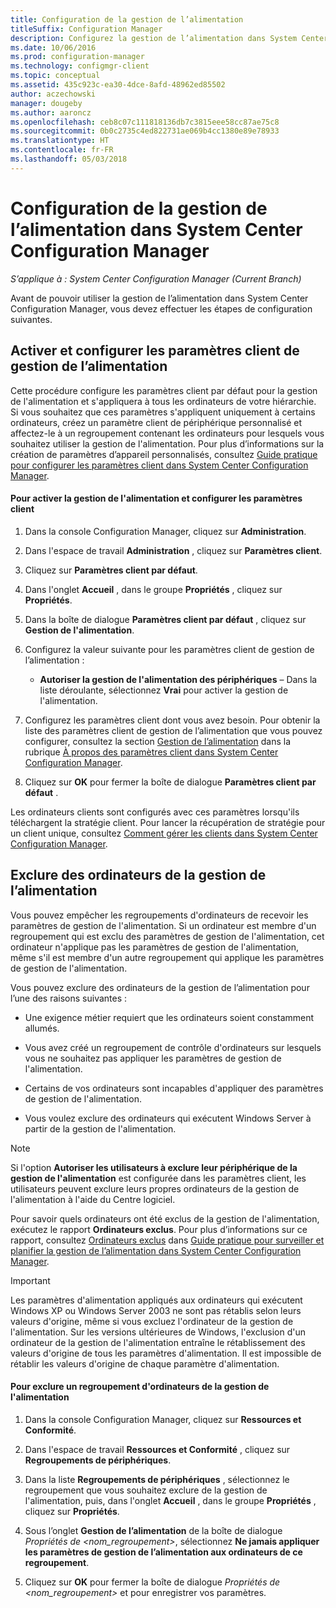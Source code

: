 ```yaml
---
title: Configuration de la gestion de l’alimentation
titleSuffix: Configuration Manager
description: Configurez la gestion de l’alimentation dans System Center Configuration Manager.
ms.date: 10/06/2016
ms.prod: configuration-manager
ms.technology: configmgr-client
ms.topic: conceptual
ms.assetid: 435c923c-ea30-4dce-8afd-48962ed85502
author: aczechowski
manager: dougeby
ms.author: aaroncz
ms.openlocfilehash: ceb8c07c111818136db7c3815eee58cc87ae75c8
ms.sourcegitcommit: 0b0c2735c4ed822731ae069b4cc1380e89e78933
ms.translationtype: HT
ms.contentlocale: fr-FR
ms.lasthandoff: 05/03/2018
---
```

# <a name="configuring-power-management-in-system-center-configuration-manager"></a>Configuration de la gestion de l’alimentation dans System Center Configuration Manager

*S’applique à : System Center Configuration Manager (Current Branch)*

Avant de pouvoir utiliser la gestion de l’alimentation dans System Center Configuration Manager, vous devez effectuer les étapes de configuration suivantes.  

## <a name="enable-and-configure-power-management-client-settings"></a>Activer et configurer les paramètres client de gestion de l’alimentation  
 Cette procédure configure les paramètres client par défaut pour la gestion de l'alimentation et s'appliquera à tous les ordinateurs de votre hiérarchie. Si vous souhaitez que ces paramètres s'appliquent uniquement à certains ordinateurs, créez un paramètre client de périphérique personnalisé et affectez-le à un regroupement contenant les ordinateurs pour lesquels vous souhaitez utiliser la gestion de l'alimentation. Pour plus d’informations sur la création de paramètres d’appareil personnalisés, consultez [Guide pratique pour configurer les paramètres client dans System Center Configuration Manager](../../../../core/clients/deploy/configure-client-settings.md).  

#### <a name="to-enable-power-management-and-configure-client-settings"></a>Pour activer la gestion de l'alimentation et configurer les paramètres client  

1.  Dans la console Configuration Manager, cliquez sur **Administration**.  

2.  Dans l'espace de travail **Administration** , cliquez sur **Paramètres client**.  

3.  Cliquez sur **Paramètres client par défaut**.  

4.  Dans l'onglet **Accueil** , dans le groupe **Propriétés** , cliquez sur **Propriétés**.  

5.  Dans la boîte de dialogue **Paramètres client par défaut** , cliquez sur **Gestion de l'alimentation**.  

6.  Configurez la valeur suivante pour les paramètres client de gestion de l’alimentation :  

    -   **Autoriser la gestion de l'alimentation des périphériques** – Dans la liste déroulante, sélectionnez **Vrai** pour activer la gestion de l'alimentation.  

7.  Configurez les paramètres client dont vous avez besoin. Pour obtenir la liste des paramètres client de gestion de l’alimentation que vous pouvez configurer, consultez la section [Gestion de l’alimentation](../../../../core/clients/deploy/about-client-settings.md#power-management) dans la rubrique [À propos des paramètres client dans System Center Configuration Manager](../../../../core/clients/deploy/about-client-settings.md).  

8.  Cliquez sur **OK** pour fermer la boîte de dialogue **Paramètres client par défaut** .  

 Les ordinateurs clients sont configurés avec ces paramètres lorsqu'ils téléchargent la stratégie client. Pour lancer la récupération de stratégie pour un client unique, consultez [Comment gérer les clients dans System Center Configuration Manager](../../../../core/clients/manage/manage-clients.md).  

## <a name="exclude-computers-from-power-management"></a>Exclure des ordinateurs de la gestion de l’alimentation  
 Vous pouvez empêcher les regroupements d'ordinateurs de recevoir les paramètres de gestion de l'alimentation. Si un ordinateur est membre d'un regroupement qui est exclu des paramètres de gestion de l'alimentation, cet ordinateur n'applique pas les paramètres de gestion de l'alimentation, même s'il est membre d'un autre regroupement qui applique les paramètres de gestion de l'alimentation.  

 Vous pouvez exclure des ordinateurs de la gestion de l’alimentation pour l’une des raisons suivantes :  

-   Une exigence métier requiert que les ordinateurs soient constamment allumés.  

-   Vous avez créé un regroupement de contrôle d'ordinateurs sur lesquels vous ne souhaitez pas appliquer les paramètres de gestion de l'alimentation.  

-   Certains de vos ordinateurs sont incapables d'appliquer des paramètres de gestion de l'alimentation.  

-   Vous voulez exclure des ordinateurs qui exécutent Windows Server à partir de la gestion de l'alimentation.  

> [!NOTE]  
>  Si l'option **Autoriser les utilisateurs à exclure leur périphérique de la gestion de l'alimentation** est configurée dans les paramètres client, les utilisateurs peuvent exclure leurs propres ordinateurs de la gestion de l'alimentation à l'aide du Centre logiciel.  

 Pour savoir quels ordinateurs ont été exclus de la gestion de l'alimentation, exécutez le rapport **Ordinateurs exclus**. Pour plus d’informations sur ce rapport, consultez [Ordinateurs exclus](../../../../core/clients/manage/power/monitor-and-plan-for-power-management.md#BKMK_Excluded) dans [Guide pratique pour surveiller et planifier la gestion de l’alimentation dans System Center Configuration Manager](../../../../core/clients/manage/power/monitor-and-plan-for-power-management.md).  

> [!IMPORTANT]  
>  Les paramètres d'alimentation appliqués aux ordinateurs qui exécutent Windows XP ou Windows Server 2003 ne sont pas rétablis selon leurs valeurs d'origine, même si vous excluez l'ordinateur de la gestion de l'alimentation. Sur les versions ultérieures de Windows, l'exclusion d'un ordinateur de la gestion de l'alimentation entraîne le rétablissement des valeurs d'origine de tous les paramètres d'alimentation. Il est impossible de rétablir les valeurs d'origine de chaque paramètre d'alimentation.  

#### <a name="to-exclude-a-collection-of-computers-from-power-management"></a>Pour exclure un regroupement d'ordinateurs de la gestion de l'alimentation  

1.  Dans la console Configuration Manager, cliquez sur **Ressources et Conformité**.  

2.  Dans l'espace de travail **Ressources et Conformité** , cliquez sur **Regroupements de périphériques**.  

3.  Dans la liste **Regroupements de périphériques** , sélectionnez le regroupement que vous souhaitez exclure de la gestion de l'alimentation, puis, dans l'onglet **Accueil** , dans le groupe **Propriétés** , cliquez sur **Propriétés**.  

4.  Sous l’onglet **Gestion de l’alimentation** de la boîte de dialogue *Propriétés de <nom_regroupement\>*, sélectionnez **Ne jamais appliquer les paramètres de gestion de l’alimentation aux ordinateurs de ce regroupement**.  

5.  Cliquez sur **OK** pour fermer la boîte de dialogue *Propriétés de <nom_regroupement\>* et pour enregistrer vos paramètres.  
